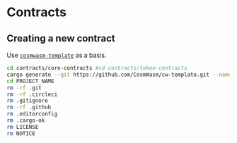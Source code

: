 # Contracts



## Creating a new contract

Use [`cosmwasm-template`](https://github.com/CosmWasm/cw-template) as a basis.

```bash
cd contracts/core-contracts #cd contracts/token-contracts
cargo generate --git https://github.com/CosmWasm/cw-template.git --name PROJECT_NAME
cd PROJECT_NAME
rm -rf .git
rm -rf .circleci
rm .gitignore
rm -rf .github
rm .editorconfig
rm .cargo-ok
rm LICENSE
rm NOTICE
```

